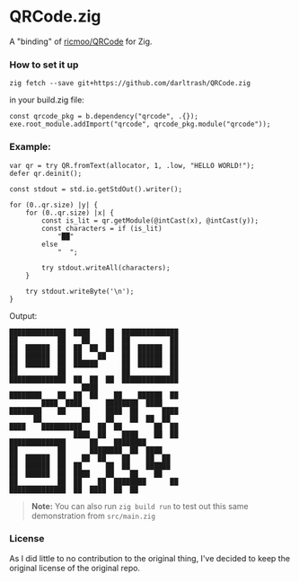 # QRCode.zig

A "binding" of [ricmoo/QRCode](https://github.com/ricmoo/QRCode) for Zig.

### How to set it up
```shell
zig fetch --save git+https://github.com/darltrash/QRCode.zig
```

in your build.zig file:
```zig
const qrcode_pkg = b.dependency("qrcode", .{});
exe.root_module.addImport("qrcode", qrcode_pkg.module("qrcode"));
```

### Example:
```zig
var qr = try QR.fromText(allocator, 1, .low, "HELLO WORLD!");
defer qr.deinit();

const stdout = std.io.getStdOut().writer();

for (0..qr.size) |y| {
    for (0..qr.size) |x| {
        const is_lit = qr.getModule(@intCast(x), @intCast(y));
        const characters = if (is_lit)
            "██"
        else
            "  ";

        try stdout.writeAll(characters);
    }

    try stdout.writeByte('\n');
}
```

Output:
```
██████████████  ████    ██  ██████████████
██          ██    ██    ██  ██          ██
██  ██████  ██  ██  ██  ██  ██  ██████  ██
██  ██████  ██  ██    ██    ██  ██████  ██
██  ██████  ██  ██████      ██  ██████  ██
██          ██              ██          ██
██████████████  ██  ██  ██  ██████████████
                  ████
████████    ██  ██  ██    ██    ██████  ██
        ████  ████      ████████  ████
████████    ██    ██    ████  ██      ████
      ██          ██    ██    ██  ██  ██
████    ██████████    ██  ██        ██  ██
                ████  ██    ████    ██  ██
██████████████      ██    ████████
██          ██      ████████  ██  ████
██  ██████  ██    ██  ██    ██    ██  ██
██  ██████  ██  ██      ██  ██    ██████
██  ██████  ██  ████    ██    ██    ██
██          ██  ██    ██  ████████      ██
██████████████  ██  ████  ██  ██
```

> **Note:** You can also run `zig build run` to test out this same demonstration from `src/main.zig`

### License

As I did little to no contribution to the original thing, I've decided to keep the original license of the original repo.
